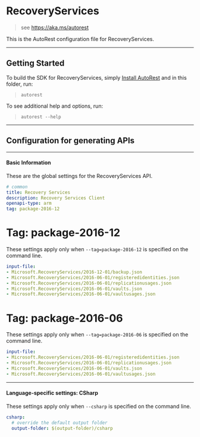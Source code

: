 # RecoveryServices
    
> see https://aka.ms/autorest

This is the AutoRest configuration file for RecoveryServices.



---
## Getting Started 
To build the SDK for RecoveryServices, simply [Install AutoRest](https://aka.ms/autorest/install) and in this folder, run:

> `autorest`

To see additional help and options, run:

> `autorest --help`
---

## Configuration for generating APIs


---
#### Basic Information 
These are the global settings for the RecoveryServices API.

``` yaml
# common 
title: Recovery Services
description: Recovery Services Client
openapi-type: arm
tag: package-2016-12

```


# Tag: package-2016-12

These settings apply only when `--tag=package-2016-12` is specified on the command line.

``` yaml $(tag) == 'package-2016-12'
input-file:
- Microsoft.RecoveryServices/2016-12-01/backup.json
- Microsoft.RecoveryServices/2016-06-01/registeredidentities.json
- Microsoft.RecoveryServices/2016-06-01/replicationusages.json
- Microsoft.RecoveryServices/2016-06-01/vaults.json
- Microsoft.RecoveryServices/2016-06-01/vaultusages.json

```
 
# Tag: package-2016-06

These settings apply only when `--tag=package-2016-06` is specified on the command line.

``` yaml $(tag) == 'package-2016-06'
input-file:
- Microsoft.RecoveryServices/2016-06-01/registeredidentities.json
- Microsoft.RecoveryServices/2016-06-01/replicationusages.json
- Microsoft.RecoveryServices/2016-06-01/vaults.json
- Microsoft.RecoveryServices/2016-06-01/vaultusages.json

```


---
#### Language-specific settings: CSharp

These settings apply only when `--csharp` is specified on the command line.

``` yaml $(csharp)
csharp:
  # override the default output folder
  output-folder: $(output-folder)/csharp
```

